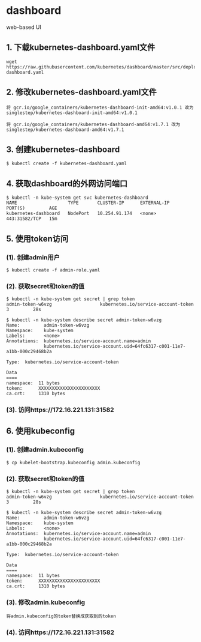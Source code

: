 # dashboard
web-based UI

## 1. 下载kubernetes-dashboard.yaml文件
```
wget https://raw.githubusercontent.com/kubernetes/dashboard/master/src/deploy/recommended/kubernetes-dashboard.yaml
```

## 2. 修改kubernetes-dashboard.yaml文件
```
将 gcr.io/google_containers/kubernetes-dashboard-init-amd64:v1.0.1 改为 singlestep/kubernetes-dashboard-init-amd64:v1.0.1

将 gcr.io/google_containers/kubernetes-dashboard-amd64:v1.7.1 改为 singlestep/kubernetes-dashboard-amd64:v1.7.1
```

## 3. 创建kubernetes-dashboard
```
$ kubectl create -f kubernetes-dashboard.yaml
```

## 4. 获取dashboard的外网访问端口
```
$ kubectl -n kube-system get svc kubernetes-dashboard
NAME                   TYPE       CLUSTER-IP      EXTERNAL-IP   PORT(S)         AGE
kubernetes-dashboard   NodePort   10.254.91.174   <none>        443:31582/TCP   15m
```

## 5. 使用token访问
### (1). 创建admin用户
```
$ kubectl create -f admin-role.yaml
```

### (2). 获取secret和token的值
```
$ kubectl -n kube-system get secret | grep token
admin-token-w6vzg                  kubernetes.io/service-account-token   3         28s

$ kubectl -n kube-system describe secret admin-token-w6vzg
Name:         admin-token-w6vzg
Namespace:    kube-system
Labels:       <none>
Annotations:  kubernetes.io/service-account.name=admin
              kubernetes.io/service-account.uid=64fc6317-c001-11e7-a1bb-000c29468b2a

Type:  kubernetes.io/service-account-token

Data
====
namespace:  11 bytes
token:      XXXXXXXXXXXXXXXXXXXXXXX
ca.crt:     1310 bytes
```

### (3). 访问https://172.16.221.131:31582

## 6. 使用kubeconfig
### (1). 创建admin.kubeconfig
```
$ cp kubelet-bootstrap.kubeconfig admin.kubeconfig
```

### (2). 获取secret和token的值
```
$ kubectl -n kube-system get secret | grep token
admin-token-w6vzg                  kubernetes.io/service-account-token   3         28s

$ kubectl -n kube-system describe secret admin-token-w6vzg
Name:         admin-token-w6vzg
Namespace:    kube-system
Labels:       <none>
Annotations:  kubernetes.io/service-account.name=admin
              kubernetes.io/service-account.uid=64fc6317-c001-11e7-a1bb-000c29468b2a

Type:  kubernetes.io/service-account-token

Data
====
namespace:  11 bytes
token:      XXXXXXXXXXXXXXXXXXXXXXX
ca.crt:     1310 bytes
```

### (3). 修改admin.kubeconfig
```
将admin.kubeconfig的token替换成获取到的token
```

### (4). 访问https://172.16.221.131:31582